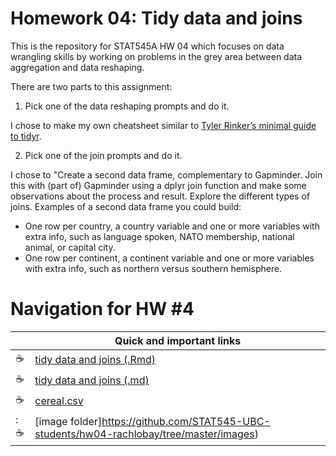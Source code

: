 # Homework 04: Tidy data and joins

This is the repository for STAT545A HW 04 which focuses on data wrangling skills by working on problems in the grey area between data aggregation and data reshaping.

There are two parts to this assignment:

1) Pick one of the data reshaping prompts and do it.

I chose to make my own cheatsheet similar to [Tyler Rinker’s minimal guide to tidyr](https://github.com/trinker/tidyr_in_a_nutshell).

2) Pick one of the join prompts and do it.

I chose to "Create a second data frame, complementary to Gapminder. Join this with (part of) Gapminder using a dplyr join function and make some observations about the process and result. Explore the different types of joins. Examples of a second data frame you could build:
  - One row per country, a country variable and one or more variables with extra info, such as language spoken, NATO membership, national animal, or capital city.
  - One row per continent, a continent variable and one or more variables with extra info, such as northern versus southern hemisphere.

# Navigation for HW #4


|               | Quick and important links|
| ------------- |-------------|
|  :coffee: | [tidy data and joins (.Rmd)](https://github.com/STAT545-UBC-students/hw04-rachlobay/blob/master/STAT545-HW04-Tidy-data-and-joins.Rmd)| 
|  :coffee: | [tidy data and joins (.md)](https://github.com/STAT545-UBC-students/hw04-rachlobay/blob/master/STAT545-HW04-Tidy-data-and-joins.md)| 
|  :coffee: | [cereal.csv](https://github.com/STAT545-UBC-students/hw04-rachlobay/blob/master/cereal.csv)| 
| ::coffee:  | [image folder]https://github.com/STAT545-UBC-students/hw04-rachlobay/tree/master/images)|
